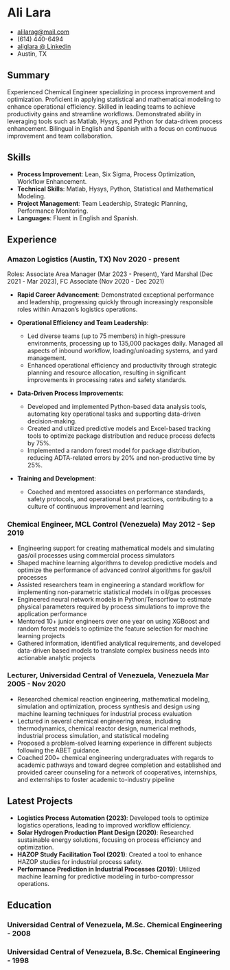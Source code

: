 <!-- The (first) h1 will be used as the <title> of the HTML page -->
# Ali Lara

<!-- The unordered list immediately after the h1 will be formatted on a single
line. It is intended to be used for contact details -->
- <alilarag@mail.com>
- (614) 440-6494
- [aliglara @ Linkedin](https://www.linkedin.com/in/aliglara)
- Austin, TX

## Summary
<!-- The paragraph after the h1 and ul and before the first h2 is optional. It
is intended to be used for a short summary. -->
Experienced Chemical Engineer specializing in process improvement and optimization. Proficient in applying statistical and mathematical modeling to enhance operational efficiency. Skilled in leading teams to achieve productivity gains and streamline workflows. Demonstrated ability in leveraging tools such as Matlab, Hysys, and Python for data-driven process enhancement. Bilingual in English and Spanish with a focus on continuous improvement and team collaboration.

## Skills

- **Process Improvement**: Lean, Six Sigma, Process Optimization, Workflow Enhancement.
- **Technical Skills**: Matlab, Hysys, Python, Statistical and Mathematical Modeling.
- **Project Management**: Team Leadership, Strategic Planning, Performance Monitoring.
- **Languages**: Fluent in English and Spanish.

## Experience

<!-- You have to wrap the "left" and "right" half of these headings in spans by
hand -->
### <span>Amazon Logistics (Austin, TX)</span> <span>Nov 2020 - present</span>

Roles: Associate Area Manager (Mar 2023 - Present), Yard Marshal (Dec 2021 - Mar 2023), FC Associate (Nov 2020 - Dec 2021)

- **Rapid Career Advancement**: Demonstrated exceptional performance and leadership, progressing quickly through increasingly responsible roles within Amazon’s logistics operations.

- **Operational Efficiency and Team Leadership**:

  - Led diverse teams (up to 75 members) in high-pressure environments, processing up to 135,000 packages daily. Managed all aspects of inbound workflow, loading/unloading systems, and yard management.
  - Enhanced operational efficiency and productivity through strategic planning and resource allocation, resulting in significant improvements in processing rates and safety standards.

- **Data-Driven Process Improvements**:

  - Developed and implemented Python-based data analysis tools, automating key operational tasks and supporting data-driven decision-making.
  - Created and utilized predictive models and Excel-based tracking tools to optimize package distribution and reduce process defects by 75%.
  - Implemented a random forest model for package distribution, reducing ADTA-related errors by 20% and non-productive time by 25%.

- **Training and Development**:

  - Coached and mentored associates on performance standards, safety protocols, and operational best practices, contributing to a culture of continuous improvement and learning

### <span>Chemical Engineer, MCL Control (Venezuela)</span> <span>May 2012 - Sep 2019</span>

<!-- Global movement of free coding clubs for young people. -->
- Engineering support for creating mathematical models and simulating gas/oil processes using commercial process simulators
- Shaped machine learning algorithms to develop predictive models and optimize the performance of advanced control algorithms for gas/oil processes
- Assisted researchers team in engineering a standard workflow for implementing non-parametric statistical models in oil/gas processes
- Engineered neural network models in Python/Tensorflow to estimate physical parameters required by process simulations to improve the application performance
- Mentored 10+ junior engineers over one year on using XGBoost and random forest models to optimize the feature selection for machine learning projects
- Gathered information, identified analytical requirements, and developed data-driven based models to translate complex business needs into actionable analytic projects

### <span>Lecturer, Universidad Central of Venezuela, Venezuela</span> <span>Mar 2005 - Nov 2020</span>

- Researched chemical reaction engineering, mathematical modeling, simulation and optimization, process synthesis and design using machine learning techniques for industrial process evaluation
- Lectured in several chemical engineering areas, including thermodynamics, chemical reactor design, numerical methods, industrial process simulation, and statistical modeling
- Proposed a problem-solved learning experience in different subjects following the ABET guidance.
- Coached 200+ chemical engineering undergraduates with regards to academic pathways and toward degree completion and established and provided career counseling for a network of cooperatives, internships, and externships to foster academic to-industry pipeline

## Latest Projects

- **Logistics Process Automation (2023)**: Developed tools to optimize logistics operations, leading to improved workflow efficiency.
- **Solar Hydrogen Production Plant Design (2020)**: Researched sustainable energy solutions, focusing on process efficiency and optimization.
- **HAZOP Study Facilitation Tool (2021)**: Created a tool to enhance HAZOP studies for industrial process safety.
- **Performance Prediction in Industrial Processes (2019)**: Utilized machine learning for predictive modeling in turbo-compressor operations.

## Education

### <span>Universidad Central of Venezuela, M.Sc. Chemical Engineering - 2008</span>

### <span>Universidad Central of Venezuela, B.Sc. Chemical Engineering - 1998</span>

<!-- - GPA 4.0
  - DB1101 - Basic SQL
  - CS2011 - Java Introduction -->